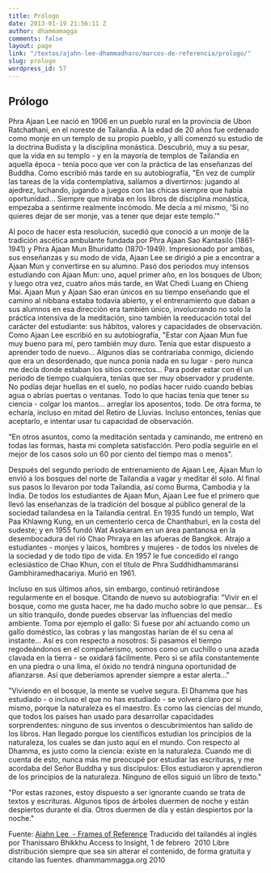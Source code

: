 ```yaml
---
title: Prólogo
date: 2013-01-19 21:56:11 Z
author: dhammamagga
comments: false
layout: page
link: "/textos/ajahn-lee-dhammadharo/marcos-de-referencia/prologo/"
slug: prologo
wordpress_id: 57
---
```


## Prólogo


Phra Ajaan Lee nació en 1906 en un pueblo rural en la provincia de Ubon Ratchathani, en el noreste de Tailandia. A la edad de 20 años fue ordenado como monje en un templo de su propio pueblo, y allí comenzó su estudio de la doctrina Budista y la disciplina monástica. Descubrió, muy a su pesar, que la vida en su templo - y en la mayoría de templos de Tailandia en aquella época - tenía poco que ver con la práctica de las enseñanzas del Buddha. Como escribió más tarde en su autobiografía, "En vez de cumplir las tareas de la vida contemplativa, salíamos a divertirnos: jugando al ajedrez, luchando, jugando a juegos con las chicas siempre que había oportunidad... Siempre que miraba en los libros de disciplina monástica, empezaba a sentirme realmente incómodo. Me decía a mí mismo, 'Si no quieres dejar de ser monje, vas a tener que dejar este templo.'"

Al poco de hacer esta resolución, sucedió que conoció a un monje de la tradición ascética ambulante fundada por Phra Ajaan Sao Kantasilo (1861-1941) y Phra Ajaan Mun Bhuridatto (1870-1949). Impresionado por ambas, sus enseñanzas y su modo de vida, Ajaan Lee se dirigió a pie a encontrar a Ajaan Mun y convertirse en su alumno. Pasó dos periodos muy intensos estudiando con Ajaan Mun: uno, aquel primer año, en los bosques de Ubon; y luego otra vez, cuatro años más tarde, en Wat Chedi Luang en Chieng Mai. Ajaan Mun y Ajaan Sao eran únicos en su tiempo enseñando que el camino al nibbana estaba todavía abierto, y el entrenamiento que daban a sus alumnos en esa dirección era también único, involucrando no solo la práctica intensiva de la meditación, sino también la reeducación total del carácter del estudiante: sus hábitos, valores y capacidades de observación. Como Ajaan Lee escribió en su autobiografía, "Estar con Ajaan Mun fue muy bueno para mí, pero también muy duro. Tenía que estar dispuesto a aprender todo de nuevo... Algunos días se contrariaba conmigo, diciendo que era un desordenado, que nunca ponía nada en su lugar - pero nunca me decía donde estaban los sitios correctos... Para poder estar con él un periodo de tiempo cualquiera, tenías que ser muy observador y prudente. No podías dejar huellas en el suelo, no podías hacer ruido cuando bebías agua o abrías puertas o ventanas. Todo lo que hacías tenía que tener su ciencia - colgar los mantos... arreglar los aposentos, todo. De otra forma, te echaría, incluso en mitad del Retiro de Lluvias. Incluso entonces, tenías que aceptarlo, e intentar usar tu capacidad de observación.

"En otros asuntos, como la meditación sentada y caminando, me entrenó en todas las formas, hasta mi completa satisfacción. Pero podía seguirle en el mejor de los casos solo un 60 por ciento del tiempo mas o menos".

Después del segundo periodo de entrenamiento de Ajaan Lee, Ajaan Mun lo envió a los bosques del norte de Tailandia a vagar y meditar él solo. Al final sus pasos lo llevaron por toda Tailandia, así como Burma, Cambodia y la India. De todos los estudiantes de Ajaan Mun, Ajaan Lee fue el primero que llevó las enseñanzas de la tradición del bosque al público general de la sociedad tailandesa en la Tailandia central. En 1935 fundó un templo, Wat Paa Khlawng Kung, en un cementerio cerca de Chanthaburi, en la costa del sudeste; y en 1955 fundó Wat Asokaram en un área pantanosa en la desembocadura del rió Chao Phraya en las afueras de Bangkok. Atrajo a estudiantes - monjes y laicos, hombres y mujeres - de todos los niveles de la sociedad y de todo tipo de vida. En 1957 le fue concedido el rango eclesiástico de Chao Khun, con el título de Phra Suddhidhammaransi Gambhiramedhacariya. Murió en 1961.

Incluso en sus últimos años, sin embargo, continuó retirándose regularmente en el bosque. Citando de nuevo su autobiografía: "Vivir en el bosque, como me gusta hacer, me ha dado mucho sobre lo que pensar... Es un sitio tranquilo, donde puedes observar las influencias del medio ambiente. Toma por ejemplo el gallo: Si fuese por ahí actuando como un gallo doméstico, las cobras y las mangostas harían de él su cena al instante... Así es con respecto a nosotros: Si pasamos el tiempo regodeándonos en el compañerismo, somos como un cuchillo o una azada clavada en la tierra - se oxidará fácilmente. Pero si se afila constantemente en una piedra o una lima, el óxido no tendrá ninguna oportunidad de afianzarse. Así que deberíamos aprender siempre a estar alerta..."

"Viviendo en el bosque, la mente se vuelve segura. El Dhamma que has estudiado - o incluso el que no has estudiado - se volverá claro por sí mismo, porque la naturaleza es el maestro. Es como las ciencias del mundo, que todos los países han usado para desarrollar capacidades sorprendentes: ninguno de sus inventos o descubrimientos han salido de los libros. Han llegado porque los científicos estudian los principios de la naturaleza, los cuales se dan justo aquí en el mundo. Con respecto al Dhamma, es justo como la ciencia: existe en la naturaleza. Cuando me di cuenta de esto, nunca más me preocupé por estudiar las escrituras, y me acordaba del Señor Buddha y sus discípulos: Ellos estudiaron y aprendieron de los principios de la naturaleza. Ninguno de ellos siguió un libro de texto."

"Por estas razones, estoy dispuesto a ser ignorante cuando se trata de textos y escrituras. Algunos tipos de árboles duermen de noche y están despiertos durante el día. Otros duermen de día y están despiertos por la noche."<!-- more -->


Fuente: [Ajahn Lee  - Frames of Reference](http://www.accesstoinsight.org/lib/thai/lee/frames.html)
Traducido del tailandés al inglés por Thanissaro Bhikkhu
Access to Insight, 1 de febrero  2010
Libre distribución siempre que sea sin alterar el contenido, de forma gratuita y citando las fuentes.
dhammammagga.org 2010
